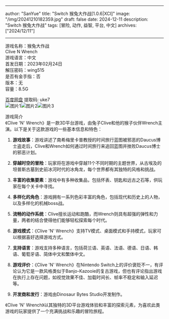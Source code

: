 
---
author: "SanYue"
title: "Switch 猴兔大作战[1.0.6|XCI]"
image: "/img/20241210182359.jpg"
draft: false
date: 2024-12-11
description: "Switch 猴兔大作战"
tags: [冒险, 动作, 益智, 平台, 中文]
archives: ["2024/12/11"]

---

游戏名称：猴兔大作战   
Clive N Wrench    
游戏语言：中文  
首发日期：2023年02月24日  
解压密码：wing515  
是否有金手指：否  
版本：无   
容量：8.5G

[百度网盘](https://pan.baidu.com/s/1Btwi_Mnr3fw5jGoh-I_Oow) 提取码: uke7  
![图片1](/img/c43c9f.jpg)![图片2](/img/893db9.jpg)![图片3](/img/7e0f030.jpg)  

游戏简介  
《Clive 'N' Wrench》是一款3D平台游戏，由兔子Clive和他的猴子伙伴Wrench主演。以下是关于这款游戏的一些基本信息和特色：

1. **游戏故事**：游戏讲述了南希梅里卡普教授的时间旅行蓝图被邪恶的Daucus博士盗走后，Clive和Wrench如何通过时间旅行来追回蓝图并挫败Daucus博士的邪恶计划。

2. **穿越时空的冒险**：玩家将在游戏中穿越11个不同时期的主题世界，从古埃及的坦普斯古墓到史前冰河时代的冰角龙，每个世界都有其独特的风格和挑战。

3. **丰富的收集要素**：游戏中有多种收集品，包括怀表、钥匙和远古之石等，供玩家在每个关卡中寻找。

4. **多样化的角色**：游戏拥有一系列色彩丰富的角色，包括现代和历史上的人物，以及多样化的机械boss战。

5. **流畅的动作系统**：Clive擅长运动和跑酷，而Wrench则具有超强的弹性和力量，两者的结合使得他们能够轻松探索每个时代。

6. **游戏模式**：《Clive 'N' Wrench》支持TV模式、桌面模式和手持模式，玩家可以根据喜好选择游戏方式。

7. **支持语言**：游戏支持多种语言，包括荷兰语、英语、法语、德语、日语、韩语、葡萄牙语、简体中文和繁体中文。

8. **游戏评价**：《Clive 'N' Wrench》在Nintendo Switch上的评价褒贬不一，有评论认为它是一款风格类似于Banjo-Kazooie的复古游戏，但也有评论指出游戏在执行上存在问题，如视觉效果不佳、加载时间长、帧率不稳定和输入延迟等。

9. **开发商和发行**：游戏由Dinosaur Bytes Studio开发制作。

《Clive 'N' Wrench》以其独特的3D平台游戏体验和丰富的探索元素，为喜欢此类游戏的玩家提供了一个充满挑战和乐趣的冒险旅程。
